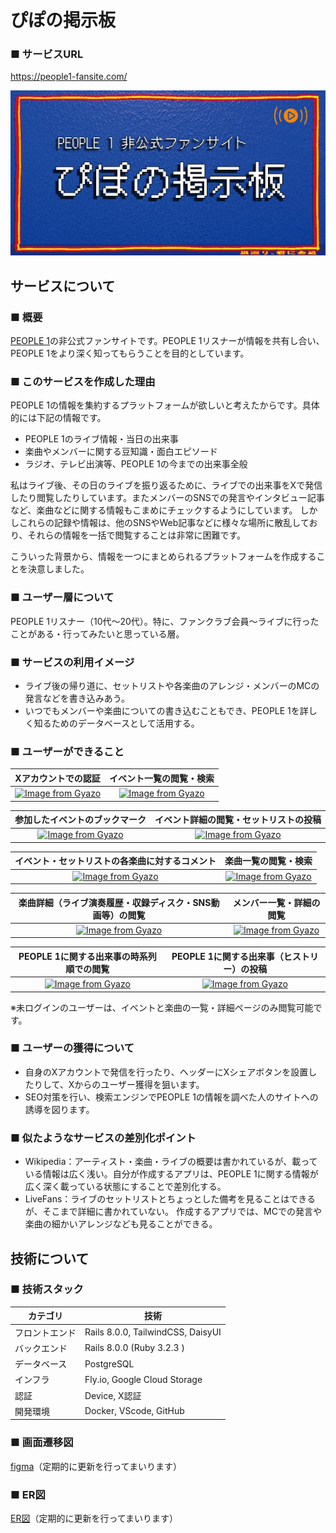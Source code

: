 # ぴぽの掲示板

### ■ サービスURL

https://people1-fansite.com/

![](app/assets/images/ogp_image.png)

## サービスについて
### ■ 概要
[PEOPLE 1](https://www.youtube.com/@PEOPLE1/videos)の非公式ファンサイトです。PEOPLE 1リスナーが情報を共有し合い、PEOPLE 1をより深く知ってもらうことを目的としています。

### ■ このサービスを作成した理由
PEOPLE 1の情報を集約するプラットフォームが欲しいと考えたからです。具体的には下記の情報です。
* PEOPLE 1のライブ情報・当日の出来事
* 楽曲やメンバーに関する豆知識・面白エピソード
* ラジオ、テレビ出演等、PEOPLE 1の今までの出来事全般

私はライブ後、その日のライブを振り返るために、ライブでの出来事をXで発信したり閲覧したりしています。またメンバーのSNSでの発言やインタビュー記事など、楽曲などに関する情報もこまめにチェックするようにしています。
しかしこれらの記録や情報は、他のSNSやWeb記事などに様々な場所に散乱しており、それらの情報を一括で閲覧することは非常に困難です。

こういった背景から、情報を一つにまとめられるプラットフォームを作成することを決意しました。

### ■ ユーザー層について
PEOPLE 1リスナー（10代〜20代）。特に、ファンクラブ会員〜ライブに行ったことがある・行ってみたいと思っている層。

### ■ サービスの利用イメージ
* ライブ後の帰り道に、セットリストや各楽曲のアレンジ・メンバーのMCの発言などを書き込みあう。
* いつでもメンバーや楽曲についての書き込むこともでき、PEOPLE 1を詳しく知るためのデータベースとして活用する。

### ■ ユーザーができること
| Xアカウントでの認証 | イベント一覧の閲覧・検索 |
|:-----------:|:------------:|
| [![Image from Gyazo](https://i.gyazo.com/89d9d04863f1e0c4f21630aca4ad2ff0.gif)](https://gyazo.com/89d9d04863f1e0c4f21630aca4ad2ff0) | [![Image from Gyazo](https://i.gyazo.com/3f8f267281ad4482d715ec626c8cca5a.gif)](https://gyazo.com/3f8f267281ad4482d715ec626c8cca5a) |

| 参加したイベントのブックマーク | イベント詳細の閲覧・セットリストの投稿 |
|:-----------:|:------------:|
| [![Image from Gyazo](https://i.gyazo.com/1a29a6478b8a782b0c2f466d4ca64426.gif)](https://gyazo.com/1a29a6478b8a782b0c2f466d4ca64426) | [![Image from Gyazo](https://i.gyazo.com/5cb92d51ab74f0268d15dbcf4f8e1e2d.gif)](https://gyazo.com/5cb92d51ab74f0268d15dbcf4f8e1e2d) |

| イベント・セットリストの各楽曲に対するコメント | 楽曲一覧の閲覧・検索 |
|:-----------:|:------------:|
| [![Image from Gyazo](https://i.gyazo.com/eb68b6092e4cc38fb8409af10e1a86f1.gif)](https://gyazo.com/eb68b6092e4cc38fb8409af10e1a86f1) | [![Image from Gyazo](https://i.gyazo.com/e66052648f9298b64fa9201135dc70a1.gif)](https://gyazo.com/e66052648f9298b64fa9201135dc70a1) |

| 楽曲詳細（ライブ演奏履歴・収録ディスク・SNS動画等）の閲覧 | メンバー一覧・詳細の閲覧 |
|:-----------:|:------------:|
| [![Image from Gyazo](https://i.gyazo.com/c5299bc42a4f7804fac581c97f0f034f.gif)](https://gyazo.com/c5299bc42a4f7804fac581c97f0f034f) | [![Image from Gyazo](https://i.gyazo.com/b72e6d8d52a57094cb953abc10a35d1c.gif)](https://gyazo.com/b72e6d8d52a57094cb953abc10a35d1c) |

| PEOPLE 1に関する出来事の時系列順での閲覧 | PEOPLE 1に関する出来事（ヒストリー）の投稿 |
|:-----------:|:------------:|
| [![Image from Gyazo](https://i.gyazo.com/861fd999c912b9ea5a6d6879c3f2b614.gif)](https://gyazo.com/861fd999c912b9ea5a6d6879c3f2b614) | [![Image from Gyazo](https://i.gyazo.com/ac112559b0c45db7b6b78075d9ae403e.gif)](https://gyazo.com/ac112559b0c45db7b6b78075d9ae403e) |

※未ログインのユーザーは、イベントと楽曲の一覧・詳細ページのみ閲覧可能です。

### ■ ユーザーの獲得について
* 自身のXアカウントで発信を行ったり、ヘッダーにXシェアボタンを設置したりして、Xからのユーザー獲得を狙います。
* SEO対策を行い、検索エンジンでPEOPLE 1の情報を調べた人のサイトへの誘導を図ります。

### ■ 似たようなサービスの差別化ポイント
* Wikipedia：アーティスト・楽曲・ライブの概要は書かれているが、載っている情報は広く浅い。自分が作成するアプリは、PEOPLE 1に関する情報が広く深く載っている状態にすることで差別化する。
* LiveFans：ライブのセットリストとちょっとした備考を見ることはできるが、そこまで詳細に書かれていない。 作成するアプリでは、MCでの発言や楽曲の細かいアレンジなども見ることができる。

## 技術について

### ■ 技術スタック
| カテゴリ | 技術 |
| ---- | ---- |
| フロントエンド | Rails 8.0.0, TailwindCSS, DaisyUI |
| バックエンド | Rails 8.0.0 (Ruby 3.2.3 ) |
| データベース | PostgreSQL |
| インフラ | Fly.io, Google Cloud Storage |
| 認証 | Device, X認証 |
| 開発環境 | Docker, VScode, GitHub |

### ■ 画面遷移図
[figma](https://www.figma.com/design/K0FtLTSiqRkLuPRGvnRRqA/2024%2F10%2F04-%E5%8D%92%E6%A5%AD%E5%88%B6%E4%BD%9C-%E7%94%BB%E9%9D%A2%E9%81%B7%E7%A7%BB%E5%9B%B3?node-id=0-1&node-type=canvas&t=sIxg1Yhi8O6TWRcj-0)（定期的に更新を行ってまいります）

### ■ ER図
[ER図](https://app.diagrams.net/#G1CLNCKOWylP9r_RxP_1x9GjDxdiBAlNUH#%7B%22pageId%22%3A%22R2lEEEUBdFMjLlhIrx00%22%7D)（定期的に更新を行ってまいります）
